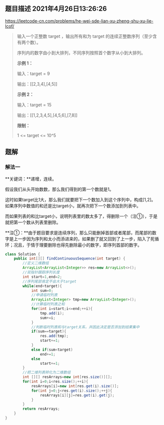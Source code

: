 ## 题目描述	2021年4月26日13:26:26

https://leetcode-cn.com/problems/he-wei-sde-lian-xu-zheng-shu-xu-lie-lcof/

> 输入一个正整数 target ，输出所有和为 target 的连续正整数序列（至少含有两个数）。
>
> 序列内的数字由小到大排列，不同序列按照首个数字从小到大排列。
>
>  
>
> **示例 1：**
>
> 输入：target = 9
>
> 输出：[[2,3,4],[4,5]]
>
> **示例 2：**
>
> 输入：target = 15
>
> 输出：[[1,2,3,4,5],[4,5,6],[7,8]]
>
> **限制：**
>
> 1 <= target <= 10^5

## 题解

### 解法一

**关键词：**递增，连续。

假设我们从头开始数数，那么我们得到的第一个数就是1。

这时如果target比1大，那么我们就要把下一个数加入到这个序列中，构成[1,2]。如果序列中数值的和还是比target小，就再次把下一个数添加到列表中。

而如果列表的和比target小，说明列表里的数太多了，得删除一个（注①），于是就把第一个数从列表里删除。

**注①：**由于题目要求是连续序列，那么只能删掉首部或者尾部，而尾部的数字是上一步因为序列和太小而添进来的，如果删了就又回到了上一步，陷入了死循环；况且，于情于理要删除也得先删除最小的数字，即序列首部的数字。

```java
class Solution {
    public int[][] findContinuousSequence(int target) {
        //定义二维数组
        ArrayList<ArrayList<Integer>> res=new ArrayList<>();
        //双指针跟踪序列长度
        int start=1,end=2;
        //序列尾部肯定不会大于target
        while(end<target){
            int sum=0;
            //申请临时列表
            ArrayList<Integer> tmp=new ArrayList<Integer>();
            //计算临时列表之和
            for(int i=start;i<=end;++i){
                tmp.add(i);
                sum+=i;
            }
            //判断临时列表和与target关系，并因此决定是否添加到结果集中
            if(sum==target){
                res.add(tmp);
                start+=1;
            }   
            else if(sum<target)
                end+=1;
            else
                start+=1;
        }
        //把二维列表转化为二维数组
        int [][] resArrays=new int[res.size()][];
        for(int i=0;i<res.size();++i){
            resArrays[i]=new int[res.get(i).size()];
            for(int j=0;j<res.get(i).size();++j){
                resArrays[i][j]=res.get(i).get(j);
            }
        }
        return resArrays;
    }
}
```

